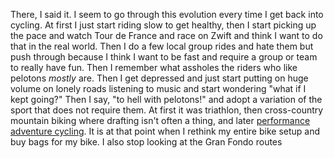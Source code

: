 There, I said it. I seem to go through this evolution every time I get back into cycling. At first I just start riding slow to get healthy, then I start picking up the pace and watch Tour de France and race on Zwift and think I want to do that in the real world. Then I do a few local group rides and hate them but push through because I think I want to be fast and require a group or team to really have fun. Then I remember what assholes the riders who like pelotons *mostly* are. Then I get depressed and just start putting on huge volume on lonely roads listening to music and start wondering "what if I kept going?" Then I say, "to hell with pelotons!" and adopt a variation of the sport that does not require them. At first it was triathlon, then cross-country mountain biking where drafting isn't often a thing, and later [performance adventure cycling](Fitness/Performance%20adventure%20cycling%20FTW.md). It is at that point when I rethink my entire bike setup and buy bags for my bike. I also stop looking at the Gran Fondo routes